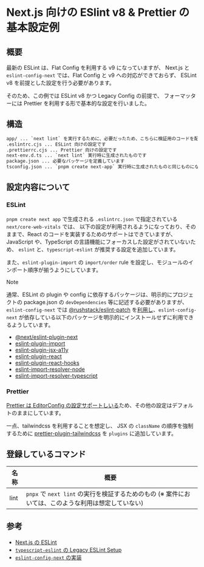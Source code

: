 # Next.js 向けの ESlint v8 & Prettier の基本設定例

## 概要

最新の ESLint は、Flat Config を利用する v9 になっていますが、
Next.js と `eslint-config-next` では、Flat Config と v9 への対応ができておらず、
ESLint v8 を前提とした設定を行う必要があります。

そのため、この例では ESLint v8 かつ Legacy Config の前提で、
フォーマッターには Prettier を利用する形で基本的な設定を行いました。

## 構造

```txt
app/ ... `next lint` を実行するために、必要だったため、こちらに検証用のコードを配置しています
.eslintrc.cjs ... ESLint 向けの設定です
.prettierrc.cjs ... Prettier 向けの設定です
next-env.d.ts ... `next lint` 実行時に生成されたものです
package.json ... 必要なパッケージを定義しています
tsconfig.json ... `pnpm create next-app` 実行時に生成されたものと同じものになります
```

## 設定内容について

### ESLint

`pnpm create next app` で生成される `.eslintrc.json` で指定されている `next/core-web-vitals` では、
以下の設定が利用されるようになっており、そのままで、React のコードを実装するためのサポートはできていますが、
JavaScript や、TypeScript の言語機能にフォーカスした設定がされていないため、
`eslint` と、`typescript-eslint` が推奨する設定を追加しています。

また、`eslint-plugin-import` の `import/order` rule を設定し、モジュールのインポート順序が揃うようにしています。

> [!NOTE]
>
> 通常、ESLint の plugin や config に依存するパッケージは、明示的にプロジェクトの package.json の `devDependencies` 等に記述する必要がありますが、
> `eslint-config-next` では [@rushstack/eslint-patch](https://www.npmjs.com/package/@rushstack/eslint-patch) を[利用し](https://github.com/vercel/next.js/blob/canary/packages/eslint-config-next/index.js#L52)、`eslint-config-next` が依存している以下のパッケージを明示的にインストールせずに利用できるようしています。
>
> - [@next/eslint-plugin-next](https://www.npmjs.com/package/@next/eslint-plugin-next)
> - [eslint-plugin-import](https://www.npmjs.com/package/eslint-plugin-import)
> - [eslint-plugin-jsx-a11y](https://www.npmjs.com/package/eslint-plugin-jsx-a11y)
> - [eslint-plugin-react](https://www.npmjs.com/package/eslint-plugin-react)
> - [eslint-plugin-react-hooks](https://www.npmjs.com/package/eslint-plugin-react-hooks)
> - [eslint-import-resolver-node](https://www.npmjs.com/package/eslint-import-resolver-node)
> - [eslint-import-resolver-typescript](https://www.npmjs.com/package/eslint-import-resolver-typescript)

### Prettier

[Prettier は EditorConfig の設定サポートしいる](https://prettier.io/docs/en/configuration.html#editorconfig)ため、その他の設定はデフォルトのままにしています。

一点、tailwindcss を利用することを想定し、
JSX の `className` の順序を強制するために [prettier-plugin-tailwindcss](https://www.npmjs.com/package/prettier-plugin-tailwindcss) を `plugins` に追加しています。

## 登録しているコマンド

| 名称 | 概要                                                                                                |
| ---- | --------------------------------------------------------------------------------------------------- |
| lint | `pnpx` で `next lint` の実行を検証するためのもの (※ 案件においては、このような利用は想定していない) |

## 参考

- [Next.js の ESLint](https://nextjs.org/docs/pages/building-your-application/configuring/eslint)
- [`typescript-eslint` の Legacy ESLint Setup](https://typescript-eslint.io/getting-started/legacy-eslint-setup)
- [`eslint-config-next` の実装](https://github.com/vercel/next.js/blob/canary/packages/eslint-config-next/index.js)
